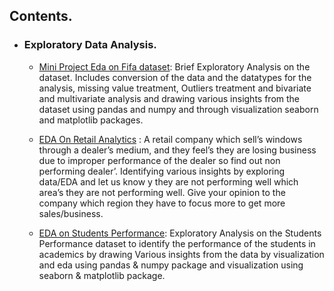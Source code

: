 
## Contents.
- ### Exploratory Data Analysis.
      
      
     - [Mini Project Eda on Fifa dataset](https://github.com/VikasHM66/EDA/blob/main/EDA%20%20ON%20FIFA%20DATASET.ipynb): Brief Exploratory Analysis on the dataset. Includes conversion of the data and the datatypes for the analysis, missing value treatment, Outliers treatment and bivariate and multivariate analysis and drawing various insights from the dataset using pandas and numpy and through visualization seaborn and matplotlib packages.


     - [EDA On Retail Analytics](https://github.com/VikasHM66/EDA/blob/main/EDA%20-%20Retail%20Analytics) : A retail company which sell’s windows through a dealer’s medium, and they feel’s they are losing business due to improper performance of the dealer so find out non performing dealer’. Identifying various insights by exploring data/EDA and let us know y they are not performing well which area’s they are not performing well. Give your opinion to the company which region they have to focus more to get more sales/business.

     - [EDA on Students Performance](https://github.com/VikasHM66/EDA/blob/main/EDA%20%20-%20ACTIVITY%2001.ipynb): Exploratory Analysis on the Students Performance dataset to identify the performance of the students in academics by drawing Various insights from the data by visualization and eda using pandas & numpy package and visualization using seaborn & matplotlib package.

     


